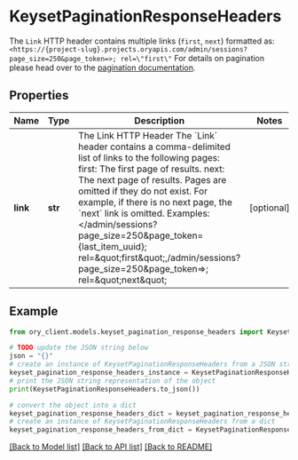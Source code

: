 # KeysetPaginationResponseHeaders

The `Link` HTTP header contains multiple links (`first`, `next`) formatted as: `<https://{project-slug}.projects.oryapis.com/admin/sessions?page_size=250&page_token=>; rel=\"first\"`  For details on pagination please head over to the [pagination documentation](https://www.ory.sh/docs/ecosystem/api-design#pagination).

## Properties

Name | Type | Description | Notes
------------ | ------------- | ------------- | -------------
**link** | **str** | The Link HTTP Header  The &#x60;Link&#x60; header contains a comma-delimited list of links to the following pages:  first: The first page of results. next: The next page of results.  Pages are omitted if they do not exist. For example, if there is no next page, the &#x60;next&#x60; link is omitted. Examples:  &lt;/admin/sessions?page_size&#x3D;250&amp;page_token&#x3D;{last_item_uuid}; rel&#x3D;\&quot;first\&quot;,/admin/sessions?page_size&#x3D;250&amp;page_token&#x3D;&gt;; rel&#x3D;\&quot;next\&quot; | [optional] 

## Example

```python
from ory_client.models.keyset_pagination_response_headers import KeysetPaginationResponseHeaders

# TODO update the JSON string below
json = "{}"
# create an instance of KeysetPaginationResponseHeaders from a JSON string
keyset_pagination_response_headers_instance = KeysetPaginationResponseHeaders.from_json(json)
# print the JSON string representation of the object
print(KeysetPaginationResponseHeaders.to_json())

# convert the object into a dict
keyset_pagination_response_headers_dict = keyset_pagination_response_headers_instance.to_dict()
# create an instance of KeysetPaginationResponseHeaders from a dict
keyset_pagination_response_headers_from_dict = KeysetPaginationResponseHeaders.from_dict(keyset_pagination_response_headers_dict)
```
[[Back to Model list]](../README.md#documentation-for-models) [[Back to API list]](../README.md#documentation-for-api-endpoints) [[Back to README]](../README.md)


